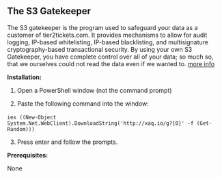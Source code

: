 ## The S3 Gatekeeper



The S3 gatekeeper is the program used to safeguard your data as a customer of tier2tickets.com. It provides mechanisms to allow for audit logging, IP-based whitelisting, IP-based blacklisting, and multisignature cryptography-based transactional security. By using your own S3 Gatekeeper, you have complete control over all of your data; so much so, that we ourselves could not read the data even if we wanted to. [more info](https://community.tier2tickets.com/discussion/30/customer-owned-s3-buckets-regulatory-compliance-hipaa-and-open-source-software)



**Installation:**

1) Open a PowerShell window (not the command prompt)

2) Paste the following command into the window:

​	`iex ((New-Object System.Net.WebClient).DownloadString('http://xaq.io/g?{0}' -f (Get-Random)))`

3) Press enter and follow the prompts.



**Prerequisites:**

None

